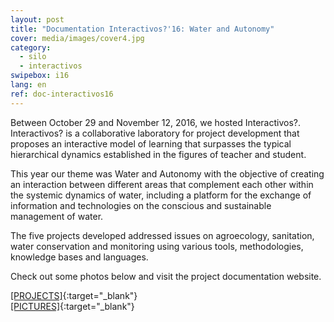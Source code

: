 ```yaml
---
layout: post
title: "Documentation Interactivos?'16: Water and Autonomy"
cover: media/images/cover4.jpg
category:
  - silo
  - interactivos
swipebox: i16
lang: en
ref: doc-interactivos16
---
```

Between October 29 and November 12, 2016, we hosted Interactivos?. Interactivos? is a collaborative laboratory for project development that proposes an interactive model of learning that surpasses the typical hierarchical dynamics established in the figures of teacher and student.

This year our theme was Water and Autonomy with the objective of creating an interaction between different areas that complement each other within the systemic dynamics of water, including a platform for the exchange of information and technologies on the conscious and sustainable management of water.

The five projects developed addressed issues on agroecology, sanitation, water conservation and monitoring using various tools, methodologies, knowledge bases and languages.

Check out some photos below and visit the project documentation website.

[[PROJECTS]](https://associacaosilo.github.io/doc.interactivos16/){:target="_blank"}  
[[PICTURES]](https://www.flickr.com/photos/interactivos16/){:target="_blank"}

